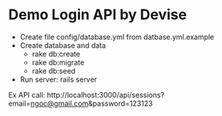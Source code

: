 # Demo Login API by Devise
- Create file config/database.yml from datbase.yml.example
- Create database and data
	+ rake db:create
	+ rake db:migrate
	+ rake db:seed
- Run server: rails server

Ex API call:
http://localhost:3000/api/sessions?email=ngoc@gmail.com&password=123123

